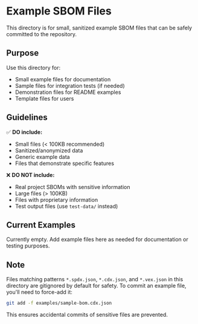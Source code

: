 # Example SBOM Files

This directory is for small, sanitized example SBOM files that can be safely committed to the repository.

## Purpose

Use this directory for:

- Small example files for documentation
- Sample files for integration tests (if needed)
- Demonstration files for README examples
- Template files for users

## Guidelines

✅ **DO include:**

- Small files (< 100KB recommended)
- Sanitized/anonymized data
- Generic example data
- Files that demonstrate specific features

❌ **DO NOT include:**

- Real project SBOMs with sensitive information
- Large files (> 100KB)
- Files with proprietary information
- Test output files (use `test-data/` instead)

## Current Examples

Currently empty. Add example files here as needed for documentation or testing purposes.

## Note

Files matching patterns `*.spdx.json`, `*.cdx.json`, and `*.vex.json` in this directory are gitignored by default for safety. To commit an example file, you'll need to force-add it:

```bash
git add -f examples/sample-bom.cdx.json
```

This ensures accidental commits of sensitive files are prevented.
